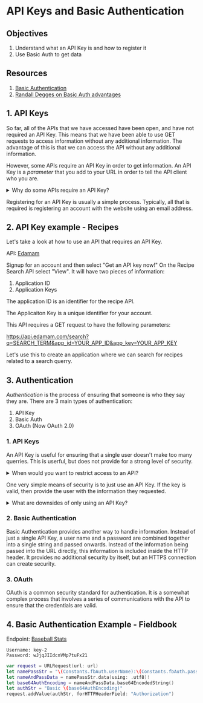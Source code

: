 # API Keys and Basic Authentication

## Objectives

1. Understand what an API Key is and how to register it
2. Use Basic Auth to get data

## Resources

1. [Basic Authentication](https://en.wikipedia.org/wiki/Basic_access_authentication)
2. [Randall Degges on Basic Auth advantages](https://www.rdegges.com/2015/why-i-love-basic-auth/)

## 1. API Keys

So far, all of the APIs that we have accessed have been open, and have not required an API Key.  This means that we have been able to use GET requests to access information without any additional information.  The advantage of this is that we can access the API without any additional information.  

However, some APIs require an API Key in order to get information.  An API Key is a *parameter* that you add to your URL in order to tell the API client who you are.

<details>
<summary>Why do some APIs require an API Key?</summary>

They can control how many requests each key is able to make

</details>

Registering for an API Key is usually a simple process.  Typically, all that is required is registering an account with the website using an email address.


## 2. API Key example - Recipes

Let's take a look at how to use an API that requires an API Key.

API: [Edamam](https://developer.edamam.com/edamam-recipe-api)

Signup for an account and then select "Get an API key now!"  On the Recipe Search API select "View".  It will have two pieces of information:

1. Application ID
2. Application Keys

The application ID is an identifier for the recipe API.

The Applicaiton Key is a unique identifier for your account.

This API requires a GET request to have the following parameters:

https://api.edamam.com/search?q=SEARCH_TERM&app_id=YOUR_APP_ID&app_key=YOUR_APP_KEY

Let's use this to create an application where we can search for recipes related to a search querry.


## 3. Authentication

*Authentication* is the process of ensuring that someone is who they say they are.  There are 3 main types of authentication:

1. API Key
2. Basic Auth
3. OAuth (Now OAuth 2.0)


### 1. API Keys

An API Key is useful for ensuring that a single user doesn't make too many querries.  This is userful, but does not provide for a strong level of security.  

<details>
<summary>When would you want to restrict access to an API?</summary>

If the information is protected, or if you only want some people to have write-access.

</details>


One very simple means of security is to just use an API Key.  If the key is valid, then provide the user with the information they requested.

<details>
<summary> What are downsides of only using an API Key? </summary>

The APIKey is stored in the URL.  If anyone is able to view the URL, they will have access to the APIKey.  They could then make requests to the API by stealing your API key and access or modify protected information

</details>

### 2. Basic Authentication

Basic Authentication provides another way to handle information.  Instead of just a single API Key, a user name and a password are combined together into a single string and passed onwards.  Instead of the information being passed into the URL directly, this information is included inside the HTTP header.  It provides no additional security by itself, but an HTTPS connection can create security.


### 3. OAuth

OAuth is a common security standard for authentication.  It is a somewhat complex process that involves a series of communications with the API to ensure that the credentials are valid.



## 4. Basic Authentication Example - Fieldbook

Endpoint: [Baseball Stats](https://api.fieldbook.com/v1/5a24b99891f9bc030027338b)

```
Username: key-2
Password: wJjqJIIdcnVMp7tuFx21
```


```swift
var request = URLRequest(url: url)
let namePassStr = "\(Constants.fbAuth.userName):\(Constants.fbAuth.password)"
let nameAndPassData = namePassStr.data(using: .utf8)!
let base64AuthEncoding = nameAndPassData.base64EncodedString()
let authStr = "Basic \(base64AuthEncoding)"
request.addValue(authStr, forHTTPHeaderField: "Authorization")
```

